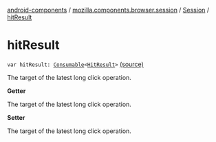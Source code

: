 [android-components](../../index.md) / [mozilla.components.browser.session](../index.md) / [Session](index.md) / [hitResult](./hit-result.md)

# hitResult

`var hitResult: `[`Consumable`](../../mozilla.components.support.base.observer/-consumable/index.md)`<`[`HitResult`](../../mozilla.components.concept.engine/-hit-result/index.md)`>` [(source)](https://github.com/mozilla-mobile/android-components/blob/master/components/browser/session/src/main/java/mozilla/components/browser/session/Session.kt#L330)

The target of the latest long click operation.

**Getter**

The target of the latest long click operation.

**Setter**

The target of the latest long click operation.

